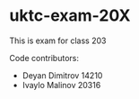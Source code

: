 # uktc-exam-20X

This is exam for class 203

Code contributors:
- Deyan Dimitrov 14210
- Ivaylo Malinov 20316

